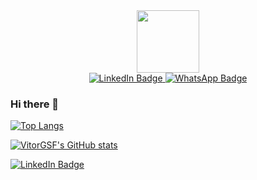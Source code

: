 <div id="header" align="center">
  <img src="https://media.giphy.com/media/M9gbBd9nbDrOTu1Mqx/giphy.gif" width="100"/>
  

  <div id="badges">
    <a href="https://www.linkedin.com/in/vitor-gabriel-de-souza-farias-564651196/">
      <img src="https://img.shields.io/badge/LinkedIn-blue?style=for-the-badge&logo=linkedin&logoColor=white" alt="LinkedIn Badge"/>
    </a>
    <a href="https://api.whatsapp.com/send?phone=5567996733838">
      <img src="https://img.shields.io/badge/WhatsApp-green?style=for-the-badge&logo=whatsapp&logoColor=white" alt="WhatsApp Badge"/>
    </a>
  </div>

  <img src="https://komarev.com/ghpvc/?username=VitorGSF&style=flat-square&color=blue" alt=""/>
</div>


### Hi there 👋

<!--
**VitorGSF/VitorGSF** is a ✨ _special_ ✨ repository because its `README.md` (this file) appears on your GitHub profile.

Here are some ideas to get you started:

- 🔭 I’m currently working on ...
- 🌱 I’m currently learning ...
- 👯 I’m looking to collaborate on ...
- 🤔 I’m looking for help with ...
- 💬 Ask me about ...
- 📫 How to reach me: ...
- 😄 Pronouns: ...
- ⚡ Fun fact: ...
-->

<!--[![VitorGSF's wakatime stats](https://github-readme-stats.vercel.app/api/wakatime?username=VitorGSF)](https://github.com/VitorGSF)-->

[![Top Langs](https://github-readme-stats.vercel.app/api/top-langs/?username=VitorGSF&count_private=true&show_icons=true&theme=dark&icon_color=ffffff)](https://github.com/VitorGSF)

[![VitorGSF's GitHub stats](https://github-readme-stats.vercel.app/api?username=VitorGSF&count_private=true&show_icons=true&theme=dark&icon_color=ffffff)](https://github.com/VitorGSF)


<div id="badges">
  <a href="https://www.linkedin.com/in/vitor-gabriel-de-souza-farias-564651196/">
    <img src="https://img.shields.io/badge/LinkedIn-blue?style=for-the-badge&logo=linkedin&logoColor=white" alt="LinkedIn Badge"/>
  </a>
</div>

<img src="https://komarev.com/ghpvc/?username=VitorGSF&style=flat-square&color=blue" alt=""/>
